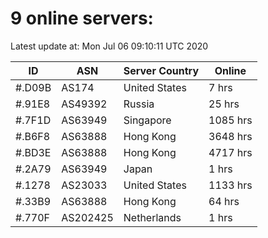 # 9 online servers:

Latest update at: Mon Jul 06 09:10:11 UTC 2020

| ID | ASN | Server Country | Online |
| -- | --- | -------------- | ------ |
| #.D09B | AS174 | United States | 7 hrs |
| #.91E8 | AS49392 | Russia | 25 hrs |
| #.7F1D | AS63949 | Singapore | 1085 hrs |
| #.B6F8 | AS63888 | Hong Kong | 3648 hrs |
| #.BD3E | AS63888 | Hong Kong | 4717 hrs |
| #.2A79 | AS63949 | Japan | 1 hrs |
| #.1278 | AS23033 | United States | 1133 hrs |
| #.33B9 | AS63888 | Hong Kong | 64 hrs |
| #.770F | AS202425 | Netherlands | 1 hrs |

